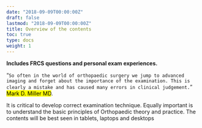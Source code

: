 ```yaml
---
date: "2018-09-09T00:00:00Z"
draft: false
lastmod: "2018-09-09T00:00:00Z"
title: Overview of the contents
toc: true
type: docs
weight: 1
---
```


**Includes  FRCS questions and personal exam experiences.**


“`So often in the world of orthopaedic surgery we jump to advanced imaging and forget about the importance of the examination. This is clearly a mistake and has caused many errors in clinical judgement.`” <mark>Mark D. Miller MD</mark>. 
 
It is critical to develop correct examination technique. Equally important is to understand the basic principles of Orthopaedic theory and practice.
The contents will be best seen in tablets, laptops and desktops